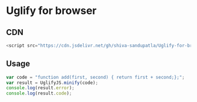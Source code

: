 # Uglify for browser

## CDN

```js
<script src="https://cdn.jsdelivr.net/gh/shiva-sandupatla/Uglify-for-browser@latest/index.min.js"></script>

```

## Usage


```js
var code = "function add(first, second) { return first + second;};";
var result = UglifyJS.minify(code);
console.log(result.error);
console.log(result.code);

```
